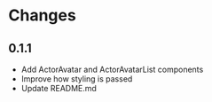 # Changes

## 0.1.1

* Add ActorAvatar and ActorAvatarList components
* Improve how styling is passed
* Update README.md

